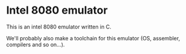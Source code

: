 # Intel 8080 emulator

This is an intel 8080 emulator written in C.

We'll probably also make a toolchain for this emulator (OS, assembler, compilers and so on...).
